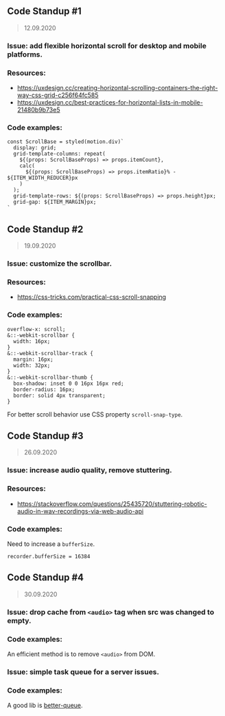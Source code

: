 ## Code Standup #1

> 12.09.2020

### Issue: add flexible horizontal scroll for desktop and mobile platforms.

### Resources:

- https://uxdesign.cc/creating-horizontal-scrolling-containers-the-right-way-css-grid-c256f64fc585
- https://uxdesign.cc/best-practices-for-horizontal-lists-in-mobile-21480b9b73e5

### Code examples:

```
const ScrollBase = styled(motion.div)`
  display: grid;
  grid-template-columns: repeat(
    ${(props: ScrollBaseProps) => props.itemCount},
    calc(
      ${(props: ScrollBaseProps) => props.itemRatio}% -         ${ITEM_WIDTH_REDUCER}px
    )
  );
  grid-template-rows: ${(props: ScrollBaseProps) => props.height}px;
  grid-gap: ${ITEM_MARGIN}px;
`
```

## Code Standup #2

> 19.09.2020

### Issue: customize the scrollbar.

### Resources:

- https://css-tricks.com/practical-css-scroll-snapping

### Code examples:

```
overflow-x: scroll;
&::-webkit-scrollbar {
  width: 16px;
}
&::-webkit-scrollbar-track {
  margin: 16px;
  width: 32px;
}
&::-webkit-scrollbar-thumb {
  box-shadow: inset 0 0 16px 16px red;
  border-radius: 16px;
  border: solid 4px transparent;
}
```

For better scroll behavior use CSS property `scroll-snap-type`.

## Code Standup #3

> 26.09.2020

### Issue: increase audio quality, remove stuttering.

### Resources:

- https://stackoverflow.com/questions/25435720/stuttering-robotic-audio-in-wav-recordings-via-web-audio-api

### Code examples:

Need to increase a `bufferSize`.

```
recorder.bufferSize = 16384
```

## Code Standup #4

> 30.09.2020

### Issue: drop cache from `<audio>` tag when src was changed to empty.

### Code examples:

An efficient method is to remove `<audio>` from DOM.

### Issue: simple task queue for a server issues.

### Code examples:

A good lib is [better-queue](https://github.com/diamondio/better-queue).
